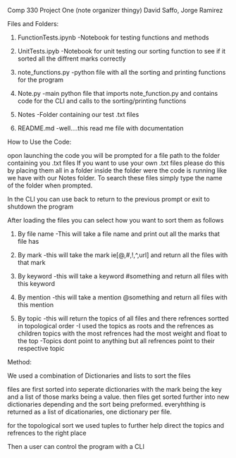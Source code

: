 Comp 330 Project One (note organizer thingy)
David Saffo, Jorge Ramirez

Files and Folders:

1. FunctionTests.ipynb
    -Notebook for testing functions and methods
    
2. UnitTests.ipyb
    -Notebook for unit testing our sorting function to see if it sorted all the diffrent marks correctly 
    
3. note_functions.py
    -python file with all the sorting and printing functions for the program
    
4. Note.py
    -main python file that imports note_function.py and contains code for the CLI and calls to the sorting/printing functions
    
5. Notes
    -Folder containing our test .txt files
    
6. README.md
    -well....this read me file with documentation 
    
How to Use the Code:

opon launching the code you will be prompted for a file path to the folder containing you .txt files
If you want to use your own .txt files please do this by placing them all in a folder inside the folder were the code is running like we have with our Notes folder. To search these files simply type the name of the folder when prompted.

In the CLI you can use back to return to the previous prompt or exit to shutdown the program

After loading the files you can select how you want to sort them as follows

1. By file name
    -This will take a file name and print out all the marks that file has
    
2. By mark
    -this will take the mark ie[@,#,!,^,url] and return all the files with that mark

3. By keyword
    -this will take a keyword #something and return all files with this keyword
    
4. By mention
    -this will take a mention @something and return all files with this mention
    
5. By topic
    -this will return the topics of all files and there refrences sortted in topological order
    -I used the topics as roots and the refrences as children topics with the most refrences had the most weight and float to the top
    -Topics dont point to anything but all refrences point to their respective topic
    
Method:

We used a combination of Dictionaries and lists to sort the files

files are first sorted into seperate dictionaries with the mark being the key and a list of those marks being a value.
then files get sorted further into new dictionaries depending and the sort being preformed.
everyhthing is returned as a list of dicationaries, one dictionary per file.

for the topological sort we used tuples to further help direct the topics and refrences to the right place

Then a user can control the program with a CLI


    
    
    
    
    
    
    
    
    
    
    
    
    

